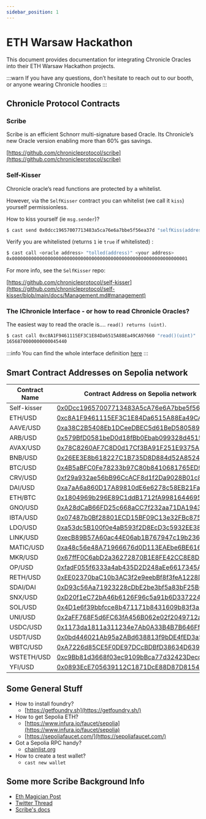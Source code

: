 ```yaml
---
sidebar_position: 1
---
```


# ETH Warsaw Hackathon

This document provides documentation for integrating Chronicle Oracles into their ETH Warsaw Hackathon projects.

:::warn
If you have any questions, don’t hesitate to reach out to our booth, or anyone wearing Chronicle hoodies
:::

## Chronicle Protocol Contracts

### Scribe

Scribe is an efficient Schnorr multi-signature based Oracle. Its Chronicle’s new Oracle version enabling more than 60% gas savings.

[https://github.com/chronicleprotocol/scribe](https://github.com/chronicleprotocol/scribe)

### Self-Kisser

Chronicle oracle’s read functions are protected by a whitelist.

However, via the `SelfKisser` contract you can whitelist (we call it `kiss`) yourself permissionless.

How to kiss yourself (ie `msg.sender`)?

```bash
$ cast send 0x0dcc19657007713483a5ca76e6a7bbe5f56ea37d "selfKiss(address)()" <oracle address you want you use>
```

Verify you are whitelisted (returns `1` ie `true` if whitelisted) :

```bash
$ cast call <oracle address> "tolled(address)" <your address>
0x0000000000000000000000000000000000000000000000000000000000000001
```

For more info, see the `SelfKisser` repo:

[https://github.com/chronicleprotocol/self-kisser](https://github.com/chronicleprotocol/self-kisser/blob/main/docs/Management.md#management)

### The IChronicle Interface - or how to read Chronicle Oracles?

The easiest way to read the oracle is…. `read() returns (uint)`.

```bash
$ cast call 0xc8A1F9461115EF3C1E84Da6515A88Ea49CA97660 "read()(uint)"
1656870000000000045440
```



:::info
You can find the whole interface definition [here](https://github.com/chronicleprotocol/chronicle-std/blob/main/src/IChronicle.sol)
:::

## Smart Contract Addresses on Sepolia network

| Contract Name | Contract Address on Sepolia network                                                                                                |
| ------------- | ---------------------------------------------------------------------------------------------------------------------------------- |
| Self-kisser   | [0x0Dcc19657007713483A5cA76e6A7bbe5f56EA37d](https://sepolia.etherscan.io/address/0x0Dcc19657007713483A5cA76e6A7bbe5f56EA37d#code) |
| ETH/USD       | [0xc8A1F9461115EF3C1E84Da6515A88Ea49CA97660](https://sepolia.etherscan.io/address/0xc8A1F9461115EF3C1E84Da6515A88Ea49CA97660#code) |
| AAVE/USD      | [0xa38C2B5408Eb1DCeeDBEC5d61BeD580589C6e717](https://sepolia.etherscan.io/address/0xa38C2B5408Eb1DCeeDBEC5d61BeD580589C6e717#code) |
| ARB/USD       | [0x579BfD0581beD0d18fBb0Ebab099328d451552DD](https://sepolia.etherscan.io/address/0x579BfD0581beD0d18fBb0Ebab099328d451552DD#code) |
| AVAX/USD      | [0x78C8260AF7C8D0d17Cf3BA91F251E9375A389688](https://sepolia.etherscan.io/address/0x78C8260AF7C8D0d17Cf3BA91F251E9375A389688#code) |
| BNB/USD       | [0x26EE3E8b618227C1B735D8D884d52A852410019f](https://sepolia.etherscan.io/address/0x26EE3E8b618227C1B735D8D884d52A852410019f#code) |
| BTC/USD       | [0x4B5aBFC0Fe78233b97C80b8410681765ED9fC29c](https://sepolia.etherscan.io/address/0x4B5aBFC0Fe78233b97C80b8410681765ED9fC29c#code) |
| CRV/USD       | [0xf29a932ae56bB96CcACF8d1f2Da9028B01c8F030](https://sepolia.etherscan.io/address/0xf29a932ae56bB96CcACF8d1f2Da9028B01c8F030#code) |
| DAI/USD       | [0xa7aA6a860D17A89810dE6e6278c58EB21Fa00fc4](https://sepolia.etherscan.io/address/0xa7aA6a860D17A89810dE6e6278c58EB21Fa00fc4#code) |
| ETH/BTC       | [0x1804969b296E89C1ddB1712fA99816446956637e](https://sepolia.etherscan.io/address/0x1804969b296E89C1ddB1712fA99816446956637e#code) |
| GNO/USD       | [0xA28dCaB66FD25c668aCC7f232aa71DA1943E04b8](https://sepolia.etherscan.io/address/0xA28dCaB66FD25c668aCC7f232aa71DA1943E04b8#code) |
| IBTA/USD      | [0x07487b0Bf28801ECD15BF09C13e32FBc87572e81](https://sepolia.etherscan.io/address/0x07487b0Bf28801ECD15BF09C13e32FBc87572e81#code) |
| LDO/USD       | [0xa53dc5B100f0e4aB593f2D8EcD3c5932EE38215E](https://sepolia.etherscan.io/address/0xa53dc5B100f0e4aB593f2D8EcD3c5932EE38215E#code) |
| LINK/USD      | [0xecB89B57A60ac44E06ab1B767947c19b236760c3](https://sepolia.etherscan.io/address/0xecB89B57A60ac44E06ab1B767947c19b236760c3#code) |
| MATIC/USD     | [0xa48c56e48A71966676d0D113EAEbe6BE61661F18](https://sepolia.etherscan.io/address/0xa48c56e48A71966676d0D113EAEbe6BE61661F18#code) |
| MKR/USD       | [0x67ffF0C6abD2a36272870B1E8FE42CC8E8D5ec4d](https://sepolia.etherscan.io/address/0x67ffF0C6abD2a36272870B1E8FE42CC8E8D5ec4d#code) |
| OP/USD        | [0xfadF055f6333a4ab435D2D248aEe6617345A4782](https://sepolia.etherscan.io/address/0xfadF055f6333a4ab435D2D248aEe6617345A4782#code) |
| RETH/USD      | [0xEE02370baC10b3AC3f2e9eebBf8f3feA1228D263](https://sepolia.etherscan.io/address/0xEE02370baC10b3AC3f2e9eebBf8f3feA1228D263#code) |
| SDAI/DAI      | [0xD93c56Aa71923228cDbE2be3bf5a83bF25B0C491](https://sepolia.etherscan.io/address/0xD93c56Aa71923228cDbE2be3bf5a83bF25B0C491#code) |
| SNX/USD       | [0xD20f1eC72bA46b6126F96c5a91b6D3372242cE98](https://sepolia.etherscan.io/address/0xD20f1eC72bA46b6126F96c5a91b6D3372242cE98#code) |
| SOL/USD       | [0x4D1e6f39bbfcce8b471171b8431609b83f3a096D](https://sepolia.etherscan.io/address/0x4D1e6f39bbfcce8b471171b8431609b83f3a096D#code) |
| UNI/USD       | [0x2aFF768F5d6FC63fA456B062e02f2049712a1ED5](https://sepolia.etherscan.io/address/0x2aFF768F5d6FC63fA456B062e02f2049712a1ED5#code) |
| USDC/USD      | [0x1173da1811a311234e7Ab0A33B4B7B646Ff42aEC](https://sepolia.etherscan.io/address/0x1173da1811a311234e7Ab0A33B4B7B646Ff42aEC#code) |
| USDT/USD      | [0x0bd446021Ab95a2ABd638813f9bDE4fED3a5779a](https://sepolia.etherscan.io/address/0x0bd446021Ab95a2ABd638813f9bDE4fED3a5779a#code) |
| WBTC/USD      | [0xA7226d85CE5F0DE97DCcBDBfD38634D6391d0584](https://sepolia.etherscan.io/address/0xA7226d85CE5F0DE97DCcBDBfD38634D6391d0584#code) |
| WSTETH/USD    | [0xc9Bb81d3668f03ec9109bBca77d32423DeccF9Ab](https://sepolia.etherscan.io/address/0xc9Bb81d3668f03ec9109bBca77d32423DeccF9Ab#code) |
| YFI/USD       | [0x0893EcE705639112C1871DcE88D87D81540D0199](https://sepolia.etherscan.io/address/0x0893EcE705639112C1871DcE88D87D81540D0199#code) |

## Some General Stuff

* How to install foundry?
  * [https://getfoundry.sh](https://getfoundry.sh/)
* How to get Sepolia ETH?
  * [https://www.infura.io/faucet/sepolia](https://www.infura.io/faucet/sepolia)
  * [https://sepoliafaucet.com/](https://sepoliafaucet.com/)
* Got a Sepolia RPC handy?
  * [chainlist.org](https://chainlist.org/chain/11155111)
* How to create a test wallet?
  * `cast new wallet`

## Some more Scribe Background Info

* [Eth Magician Post](https://ethereum-magicians.org/t/an-efficient-schnorr-multi-signature-implementation/15510)
* [Twitter Thread](https://twitter.com/merkleplant\_eth/status/1693652385980379593)
* [Scribe's docs](https://github.com/chronicleprotocol/scribe/blob/main/docs/Scribe.md)
